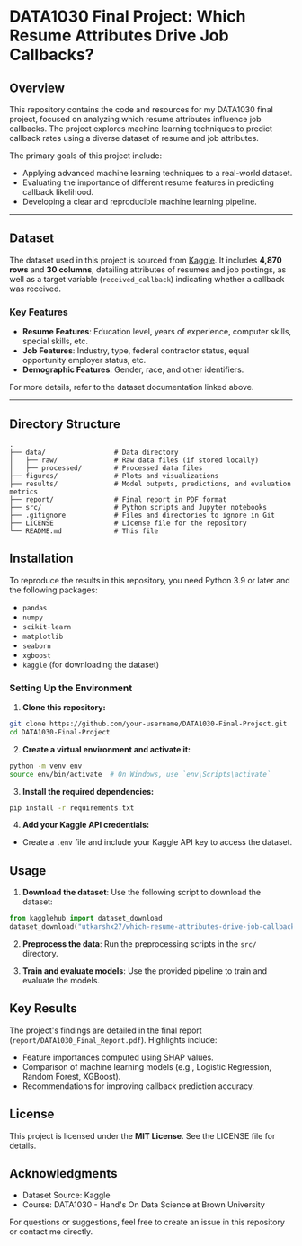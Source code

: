 # DATA1030 Final Project: Which Resume Attributes Drive Job Callbacks?

## Overview
This repository contains the code and resources for my DATA1030 final project, focused on analyzing which resume attributes influence job callbacks. The project explores machine learning techniques to predict callback rates using a diverse dataset of resume and job attributes.

The primary goals of this project include:
- Applying advanced machine learning techniques to a real-world dataset.
- Evaluating the importance of different resume features in predicting callback likelihood.
- Developing a clear and reproducible machine learning pipeline.

---

## Dataset
The dataset used in this project is sourced from [Kaggle](https://www.kaggle.com/datasets/utkarshx27/which-resume-attributes-drive-job-callbacks). It includes **4,870 rows** and **30 columns**, detailing attributes of resumes and job postings, as well as a target variable (`received_callback`) indicating whether a callback was received.

### Key Features
- **Resume Features**: Education level, years of experience, computer skills, special skills, etc.
- **Job Features**: Industry, type, federal contractor status, equal opportunity employer status, etc.
- **Demographic Features**: Gender, race, and other identifiers.

For more details, refer to the dataset documentation linked above.

---

## Directory Structure
```plaintext
.
├── data/                 # Data directory
│   ├── raw/              # Raw data files (if stored locally)
│   ├── processed/        # Processed data files
├── figures/              # Plots and visualizations
├── results/              # Model outputs, predictions, and evaluation metrics
├── report/               # Final report in PDF format
├── src/                  # Python scripts and Jupyter notebooks
├── .gitignore            # Files and directories to ignore in Git
├── LICENSE               # License file for the repository
└── README.md             # This file
```

## Installation

To reproduce the results in this repository, you need Python 3.9 or later and the following packages:

- `pandas`
- `numpy`
- `scikit-learn`
- `matplotlib`
- `seaborn`
- `xgboost`
- `kaggle` (for downloading the dataset)

### Setting Up the Environment
1. **Clone this repository:**

```bash
git clone https://github.com/your-username/DATA1030-Final-Project.git
cd DATA1030-Final-Project
```

2. **Create a virtual environment and activate it:**

```bash
python -m venv env
source env/bin/activate  # On Windows, use `env\Scripts\activate`
```

3. **Install the required dependencies:**

```bash
pip install -r requirements.txt
```

4. **Add your Kaggle API credentials:**

- Create a `.env` file and include your Kaggle API key to access the dataset.


## Usage

1. **Download the dataset**: Use the following script to download the dataset:

```python
from kagglehub import dataset_download
dataset_download("utkarshx27/which-resume-attributes-drive-job-callbacks")
```
2. **Preprocess the data**: Run the preprocessing scripts in the `src/` directory.

3. **Train and evaluate models**: Use the provided pipeline to train and evaluate the models.


## Key Results

The project's findings are detailed in the final report (`report/DATA1030_Final_Report.pdf`). Highlights include:

- Feature importances computed using SHAP values.
- Comparison of machine learning models (e.g., Logistic Regression, Random Forest, XGBoost).
- Recommendations for improving callback prediction accuracy.

## License
This project is licensed under the **MIT License**. See the LICENSE file for details.

## Acknowledgments
- Dataset Source: Kaggle
- Course: DATA1030 - Hand's On Data Science at Brown University

For questions or suggestions, feel free to create an issue in this repository or contact me directly.